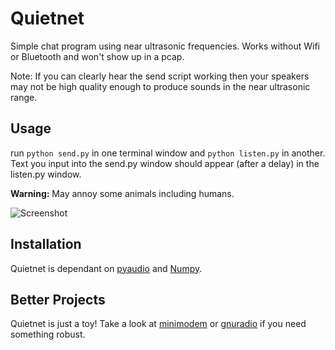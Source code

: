 # Quietnet

Simple chat program using near ultrasonic frequencies. Works without Wifi or Bluetooth and won't show up in a pcap.

Note: If you can clearly hear the send script working then your speakers may not be high quality enough to produce sounds in the near ultrasonic range.

## Usage

run `python send.py` in one terminal window and `python listen.py` in another. Text you input into the send.py window should appear (after a delay) in the listen.py window.

**Warning:** May annoy some animals including humans.

![Screenshot](https://raw.github.com/Katee/quietnet/master/screenshot.png)

## Installation

Quietnet is dependant on [pyaudio](http://people.csail.mit.edu/hubert/pyaudio/) and [Numpy](http://www.numpy.org/).

## Better Projects

Quietnet is just a toy! Take a look at [minimodem](http://www.whence.com/minimodem/) or [gnuradio](http://gnuradio.org/) if you need something robust.
